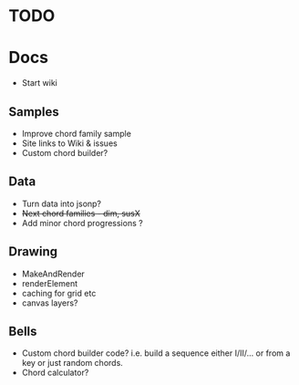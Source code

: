 # TODO

# Docs
 - Start wiki

## Samples
 - Improve chord family sample
 - Site links to Wiki & issues
 - Custom chord builder?

## Data
 - Turn data into jsonp?
 - <s>Next chord families - dim, susX</s>
 - Add minor chord progressions ?

## Drawing
 - MakeAndRender
 - renderElement
 - caching for grid etc
 - canvas layers?

## Bells
 - Custom chord builder code? i.e. build a sequence either I/II/... or from a key or just random chords.
 - Chord calculator?
